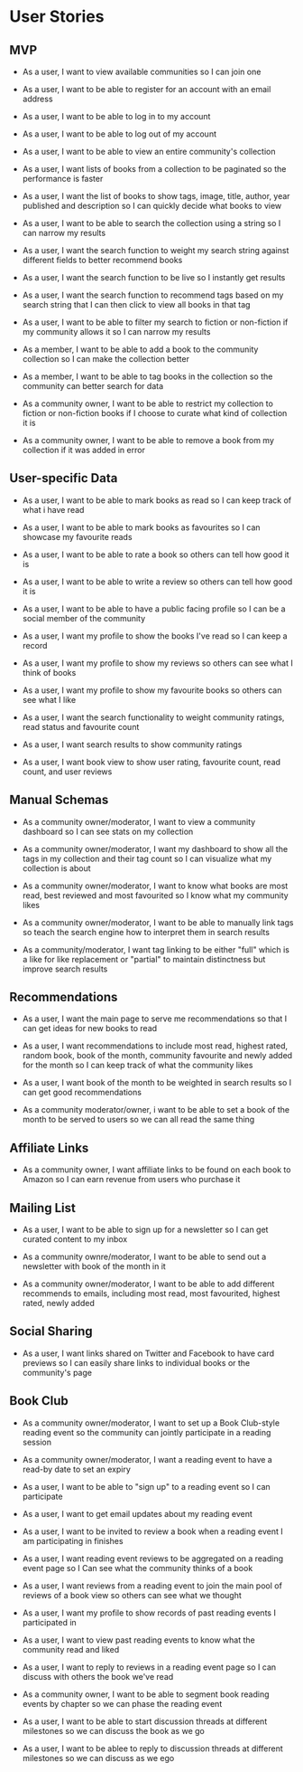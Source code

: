 # User Stories

## MVP

* As a user, I want to view available communities so I can join one

* As a user, I want to be able to register for an account with an email address
* As a user, I want to be able to log in to my account
* As a user, I want to be able to log out of my account

* As a user, I want to be able to view an entire community's collection
* As a user, I want lists of books from a collection to be paginated so the performance is faster
* As a user, I want the list of books to show tags, image, title, author, year published and description so I can quickly decide what books to view

* As a user, I want to be able to search the collection using a string so I can narrow my results
* As a user, I want the search function to weight my search string against different fields to better recommend books
* As a user, I want the search function to be live so I instantly get results
* As a user, I want the search function to recommend tags based on my search string that I can then click to view all books in that tag
* As a user, I want to be able to filter my search to fiction or non-fiction if my community allows it so I can narrow my results

* As a member, I want to be able to add a book to the community collection so I can make the collection better
* As a member, I want to be able to tag books in the collection so the community can better search for data

* As a community owner, I want to be able to restrict my collection to fiction or non-fiction books if I choose to curate what kind of collection it is
* As a community owner, I want to be able to remove a book from my collection if it was added in error

## User-specific Data

* As a user, I want to be able to mark books as read so I can keep track of what i have read
* As a user, I want to be able to mark books as favourites so I can showcase my favourite reads
* As a user, I want to be able to rate a book so others can tell how good it is
* As a user, I want to be able to write a review so others can tell how good it is

* As a user, I want to be able to have a public facing profile so I can be a social member of the community
* As a user, I want my profile to show the books I've read so I can keep a record
* As a user, I want my profile to show my reviews so others can see what I think of books
* As a user, I want my profile to show my favourite books so others can see what I like

* As a user, I want the search functionality to weight community ratings, read status and favourite count

* As a user, I want search results to show community ratings
* As a user, I want book view to show user rating, favourite count, read count, and user reviews

## Manual Schemas

* As a community owner/moderator, I want to view a community dashboard so I can see stats on my collection
* As a community owner/moderator, I want my dashboard to show all the tags in my collection and their tag count so I can visualize what my collection is about
* As a community owner/moderator, I want to know what books are most read, best reviewed and most favourited so I know what my community likes

* As a community owner/moderator, I want to be able to manually link tags so teach the search engine how to interpret them in search results
* As a community/moderator, I want tag linking to be either "full" which is a like for like replacement or "partial" to maintain distinctness but improve search results

## Recommendations

* As a user, I want the main page to serve me recommendations so that I can get ideas for new books to read
* As a user, I want recommendations to include most read, highest rated, random book, book of the month, community favourite and newly added for the month so I can keep track of what the community likes
* As a user, I want book of the month to be weighted in search results so I can get good recommendations

* As a community moderator/owner, i want to be able to set a book of the month to be served to users so we can all read the same thing

## Affiliate Links

* As a community owner, I want affiliate links to be found on each book to Amazon so I can earn revenue from users who purchase it

## Mailing List

* As a user, I want to be able to sign up for a newsletter so I can get curated content to my inbox

* As a community ownre/moderator, I want to be able to send out a newsletter with book of the month in it
* As a community owner/moderator, I want to be able to add different recommends to emails, including most read, most favourited, highest rated, newly added

## Social Sharing

* As a user, I want links shared on Twitter and Facebook to have card previews so I can easily share links to individual books or the community's page

## Book Club

* As a community owner/moderator, I want to set up a Book Club-style reading event so the community can jointly participate in a reading session
* As a community owner/moderator, I want a reading event to have a read-by date to set an expiry
* As a user, I want to be able to "sign up" to a reading event so I can participate
* As a user, I want to get email updates about my reading event
* As a user, I want to be invited to review a book when a reading event I am participating in finishes
* As a user, I want reading event reviews to be aggregated on a reading event page so I Can see what the community thinks of a book
* As a user, I want reviews from a reading event to join the main pool of reviews of a book view so others can see what we thought
* As a user, I want my profile to show records of past reading events I participated in
* As a user, I want to view past reading events to know what the community read and liked

* As a user, I want to reply to reviews in a reading event page so I can discuss with others the book we've read

* As a community owner, I want to be able to segment book reading events by chapter so we can phase the reading event
* As a user, I want to be able to start discussion threads at different milestones so we can discuss the book as we go
* As a user, I want to be ablee to reply to discussion threads at different milestones so we can discuss as we ego